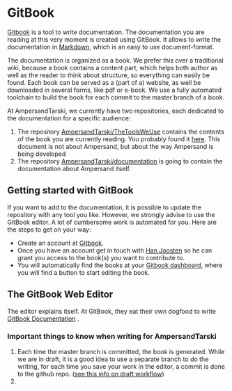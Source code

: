 # GitBook

[Gitbook](www.gitbook.com) is a tool to write documentation. The documentation you are reading at this very moment is created using GitBook. It allows to write the documentation in [Markdown](https://www.gitbook.com/book/gitbookio/markdown/details), which is an easy to use document-format.

The documentation is organized as a book. We prefer this over a traditional wiki, because a book contains a content part, which helps both author as well as the reader to think about structure, so everything can easily be found. Each book can be served as a (part of a) website, as well be downloaded in several forms, like pdf or e-book. We use a fully automated toolchain to build the book for each commit to the master branch of a book. 

At AmpersandTarski, we currently have two repositories, each dedicated to the documentation for a specific audience:

1. The repository [AmpersandTarski/TheToolsWeUse](https://github.com/AmpersandTarski/TheToolsWeUse) contains the contents of the book you are currently reading. You probably found it [here](https://www.gitbook.com/book/ampersandtarski/the-tools-we-use-for-ampersand/details). This document is not about Ampersand, but about the way Ampersand is being developed
2. The repository [AmpersandTarski/documentation](https://github.com/AmpersandTarski/documentation) is going to contain the documentation about Ampersand itself. 

## Getting started with GitBook
If you want to add to the documentation, it is possible to update the repository with any tool you like. However, we strongly advise to use the GitBook editor. A lot of cumbersome work is automated for you. Here are the steps to get on your way:
* Create an account at [Gitbook](www.gitbook.com). 
* Once you have an account get in touch with [Han Joosten](mailto://han.joosten.han@gmail.com) so he can grant you access to the book(s) you want to contribute to. 
* You will automatically find the books at your [Gitbook dashboard](https://www.gitbook.com/@ampersandtarski/dashboard), where you will find a button to start editing the book.

## The GitBook Web Editor
The editor explains itself. At GitBook, they eat their own dogfood to write [GitBook Documentation](http://help.gitbook.com/) .


### Important things to know when writing for AmpersandTarski
1. Each time the master branch is committed, the book is generated. While we are in draft, it is a good idea to use a separate branch to do the writing, for each time you save your work in the editor, a commit is done to the github repo. ([see this info on draft workflow](http://help.gitbook.com/editor/draft.html)) 
2. 




